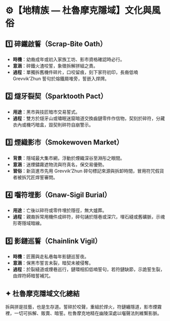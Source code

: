 
# ⚙️【地精族 — 杜魯摩克隱域】文化與風俗

## 1️⃣ 碎鐵啟誓（Scrap-Bite Oath）
- **時機**：幼裔成年或初入家族工坊、影市資格確認時必行。
- **意涵**：碎鐵火渣咬誓，象徵拆解拼組之責。
- **過程**：單獨拆舊機件碎片，口咬留痕，刻下家符初印，長裔低喃 Grevvik’Zhun 誓句於熔鐵屑堆旁，誓嵌入焊牌。

## 2️⃣ 燧牙裂契（Sparktooth Pact）
- **用途**：黑市與技匠暗市交易誓式。
- **過程**：雙方於燧牙山或嘯眠迷窟暗道交換齒鏈零件作信物，契刻於碎符，分藏衣內或機巧暗盒，毀契則碎符自崩警示。

## 3️⃣ 煙織影市（Smokewoven Market）
- **背景**：隱域最大集市網，浮動於煙織深谷至淵彤之眼間。
- **意涵**：迷煙鏽霧遮物流與符真名，保交易優勢。
- **習俗**：新貨進市先用 Grevvik’Zhun 碎句標記來源與拆卸時間，冒用符咒假貨者被拆咒匠焊誓審問。

## 4️⃣ 囓符埋影（Gnaw-Sigil Burial）
- **用途**：亡後以碎符或零件埋於隱徑，無大爐葬。
- **過程**：親裔拆常用機件成碎符，碎句誦於隱巷或深穴，埋石縫或舊礦脈，示魂形寄隱域暗線。

## 5️⃣ 影鏈巡誓（Chainlink Vigil）
- **時機**：匠團與走私巷每年影鏈巡誓夜。
- **意涵**：保黑市誓言未裂，暗契未被侵奪。
- **過程**：於裂縫道或煙巷巡行，鏈環相扣低喃誓句，若符鏈缺節，示詭誓生裂，由焊符師暗誓補咒。

## ✦ 杜魯摩克隱域文化總結
拆與拼是技藝，也是生存道。誓碎於咬聲，重組於焊火，符鏈纏隱道，影市煙霧裡，一切可拆解、販賣、暗誓。杜魯摩克地精在幽陵深處以囓聲法則維繫影脈。
